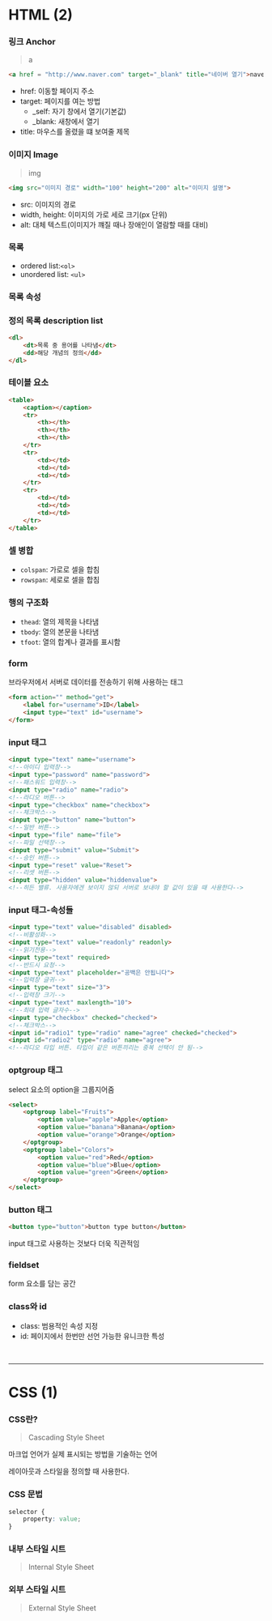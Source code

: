 # HTML (2)

### 링크 Anchor

> a

```html
<a href = "http://www.naver.com" target="_blank" title="네이버 열기">naver</a>
```

* href: 이동할 페이지 주소
* target: 페이지를 여는 방법
	* _self: 자기 창에서 열기(기본값)
	* _blank: 새창에서 열기
* title: 마우스를 올렸을 떄 보여줄 제목

### 이미지 Image

> img

```html
<img src="이미지 경로" width="100" height="200" alt="이미지 설명">
```
* src: 이미지의 경로
* width, height: 이미지의 가로 세로 크기(px 단위)
* alt: 대체 텍스트(이미지가 꺠질 때나 장애인이 열람할 때를 대비)

### 목록

* ordered list:`<ol>`
* unordered list: `<ul>`

### 목록 속성


### 정의 목록 description list

```html
<dl>
	<dt>목록 중 용어를 나타냄</dt>
	<dd>해당 개념의 정의</dd>
</dl>
```

### 테이블 요소

```html
<table>
	<caption></caption>
	<tr>
		<th></th>
		<th></th>
		<th></th>
	</tr>
	<tr>
		<td></td>
		<td></td>
		<td></td>
	</tr>
	<tr>
		<td></td>
		<td></td>
		<td></td>
	</tr>
</table>

```


### 셀 병합

* `colspan`: 가로로 셀을 합침
* `rowspan`: 세로로 셀을 합침

### 행의 구조화
* `thead`: 열의 제목을 나타냄
* `tbody`: 열의 본문을 나타냄
* `tfoot`: 열의 합계나 결과를 표시함

### form

브라우저에서 서버로 데이터를 전송하기 위해 사용하는 태그

```html
<form action="" method="get">
	<label for="username">ID</label>
	<input type="text" id="username">
</form>
```



### input 태그

```html
<input type="text" name="username">
<!--아이디 입력창-->
<input type="password" name="password">
<!--패스워드 입력창-->
<input type="radio" name="radio">
<!--라디오 버튼-->
<input type="checkbox" name="checkbox">
<!--체크박스-->
<input type="button" name="button">
<!--일반 버튼-->
<input type="file" name="file">
<!--파일 선택창-->
<input type="submit" value="Submit">
<!--승인 버튼-->
<input type="reset" value="Reset">
<!--리셋 버튼-->
<input type="hidden" value="hiddenvalue">
<!--히든 밸류. 사용자에겐 보이지 않되 서버로 보내야 할 값이 있을 때 사용한다-->

```

### input 태그-속성들

```html
<input type="text" value="disabled" disabled>
<!--비활성화-->
<input type="text" value="readonly" readonly>		
<!--읽기전용-->
<input type="text" required>
<!--반드시 요청-->
<input type="text" placeholder="공백은 안됩니다">
<!--입력창 글귀-->
<input type="text" size="3">
<!--입력창 크기-->
<input type="text" maxlength="10">
<!--최대 입력 글자수-->
<input type="checkbox" checked="checked">
<!--체크박스-->
<input id="radio1" type="radio" name="agree" checked="checked">
<input id="radio2" type="radio" name="agree">
<!--라디오 타입 버튼. 타입이 같은 버튼끼리는 중복 선택이 안 됨-->

```
### optgroup 태그

select 요소의 option을 그룹지어줌
```html
<select>
	<optgroup label="Fruits">
		<option value="apple">Apple</option>
		<option value="banana">Banana</option>
		<option value="orange">Orange</option>
	</optgroup>
	<optgroup label="Colors">
		<option value="red">Red</option>
		<option value="blue">Blue</option>
		<option value="green">Green</option>
	</optgroup>
</select>
```

### button 태그
```html
<button type="button">button type button</button>
```
input 태그로 사용하는 것보다 더욱 직관적임


### fieldset
form 요소를 담는 공간

### class와 id
* class: 범용적인 속성 지정
* id: 페이지에서 한번만 선언 가능한 유니크한 특성

<br>
<hr>

# CSS (1)

### CSS란?
> Cascading Style Sheet

마크업 언어가 실제 표시되는 방법을 기술하는 언어

레이아웃과 스타일을 정의할 때 사용한다.


### CSS 문법

```css
selector {
	property: value;
}
```
### 내부 스타일 시트
>Internal Style Sheet



### 외부 스타일 시트
> External Style Sheet


